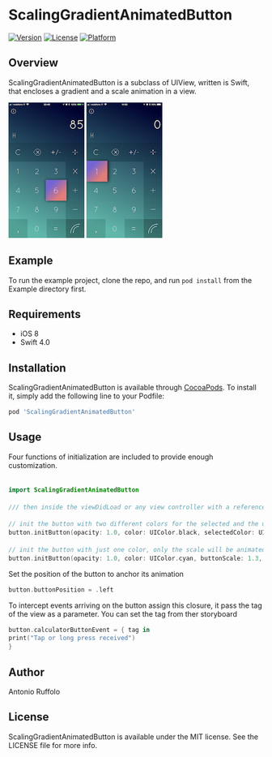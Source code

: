 # ScalingGradientAnimatedButton

[![Version](https://img.shields.io/cocoapods/v/ScalingGradientAnimatedButton.svg?style=flat)](http://cocoapods.org/pods/ScalingGradientAnimatedButton)
[![License](https://img.shields.io/cocoapods/l/ScalingGradientAnimatedButton.svg?style=flat)](http://cocoapods.org/pods/ScalingGradientAnimatedButton)
[![Platform](https://img.shields.io/cocoapods/p/ScalingGradientAnimatedButton.svg?style=flat)](http://cocoapods.org/pods/ScalingGradientAnimatedButton)

## Overview

ScalingGradientAnimatedButton is a subclass of UIView, written is Swift, that encloses a gradient and a scale animation in a view.

![](ButtonScreen.PNG?raw=true "Button Screenshoot in 'A Complex Calc")
![](ButtonScreenLeft.PNG?raw=true "Button Screenshoot in 'A Complex Calc")

## Example

To run the example project, clone the repo, and run `pod install` from the Example directory first.

## Requirements

* iOS 8
* Swift 4.0

## Installation

ScalingGradientAnimatedButton is available through [CocoaPods](http://cocoapods.org). To install
it, simply add the following line to your Podfile:

```ruby
pod 'ScalingGradientAnimatedButton'
```
## Usage

Four functions of initialization are included to provide enough customization.

```Swift

import ScalingGradientAnimatedButton

/// then inside the viewDidLoad or any view controller with a reference to the view

// init the button with two different colors for the selected and the unselected state, their transition can be animated or not
button.initButton(opacity: 1.0, color: UIColor.black, selectedColor: UIColor.cyan, buttonScale: 0.6, animationDuration: 0.5, shadowOpacity: 0.4, shadowRadius: 1.0, shouldHaveSelectedColorAnimation: true)

// init the button with just one color, only the scale will be animated
button.initButton(opacity: 1.0, color: UIColor.cyan, buttonScale: 1.3, animationDuration: 0.5, shadowOpacity: 0.6, shadowRadius: 1.0)
```

Set the position of the button to anchor its animation

```Swift
button.buttonPosition = .left

```

To intercept events arriving on the button assign this closure, it pass the tag of the view as a parameter. You can set the tag from ther storyboard

```Swift
button.calculatorButtonEvent = { tag in
print("Tap or long press received")
}
```

## Author

Antonio Ruffolo

## License

ScalingGradientAnimatedButton is available under the MIT license. See the LICENSE file for more info.
